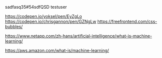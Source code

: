 sadfasq35#54sdfQSD
testuser

https://codepen.io/yoksel/pen/EyZgLo
https://codepen.io/chrisgannon/pen/GZNgLw
https://freefrontend.com/css-bubbles/

https://www.netapp.com/zh-hans/artificial-intelligence/what-is-machine-learning/

https://aws.amazon.com/what-is/machine-learning/
